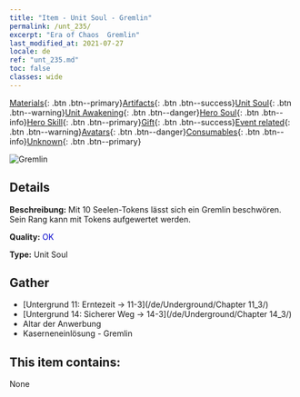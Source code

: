 ```yaml
---
title: "Item - Unit Soul - Gremlin"
permalink: /unt_235/
excerpt: "Era of Chaos  Gremlin"
last_modified_at: 2021-07-27
locale: de
ref: "unt_235.md"
toc: false
classes: wide
---
```

 [Materials](/ItemsDE/){: .btn .btn--primary}[Artifacts](/ItemsDE/Artifacts/){: .btn .btn--success}[Unit Soul](/ItemsDE/UnitSoul/){: .btn .btn--warning}[Unit Awakening](/ItemsDE/UnitAwakening/){: .btn .btn--danger}[Hero Soul](/ItemsDE/HeroSoul/){: .btn .btn--info}[Hero Skill](/ItemsDE/HeroSkill/){: .btn .btn--primary}[Gift](/ItemsDE/Gift/){: .btn .btn--success}[Event related](/ItemsDE/Events/){: .btn .btn--warning}[Avatars](/ItemsDE/Avatars/){: .btn .btn--danger}[Consumables](/ItemsDE/Consumables/){: .btn .btn--info}[Unknown](/ItemsDE/Unknown/){: .btn .btn--primary}

 ![Gremlin](/images/u/ti_xiaoyaojing.jpg)

## Details
 **Beschreibung:** Mit 10 Seelen-Tokens lässt sich ein Gremlin beschwören. Sein Rang kann mit Tokens aufgewertet werden.

 **Quality:** <span style="color: #0000CD">OK</span>

 **Type:** Unit Soul

## Gather

*    [Untergrund 11: Erntezeit -> 11-3](/de/Underground/Chapter 11_3/) 
*    [Untergrund 14: Sicherer Weg -> 14-3](/de/Underground/Chapter 14_3/) 
*    Altar der Anwerbung 
*    Kaserneneinlösung - Gremlin 

## This item contains:

  None

